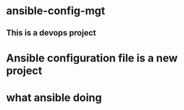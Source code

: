 # ansible-config-mgt
## This  is a devops project 
# Ansible configuration file is a new project
# what ansible doing 
